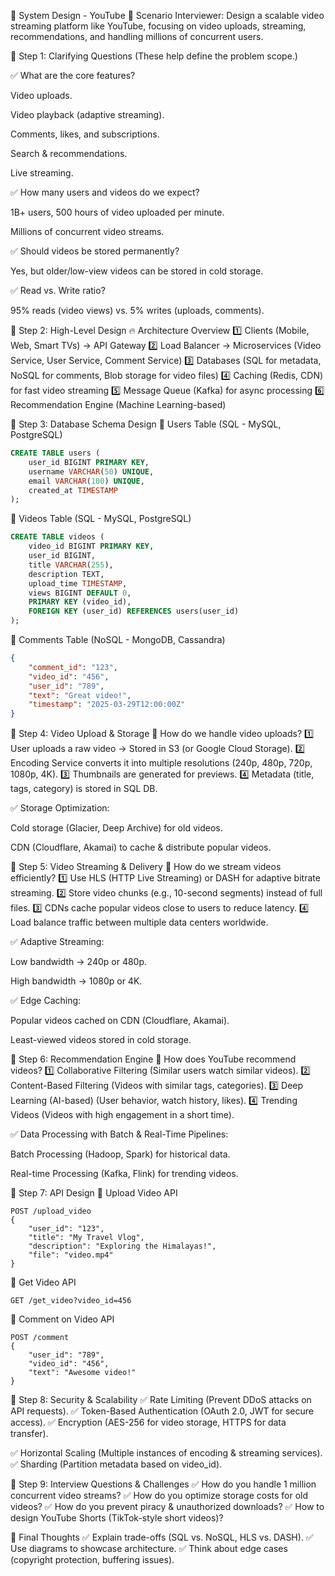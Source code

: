 📌 System Design - YouTube
🔹 Scenario
Interviewer: Design a scalable video streaming platform like YouTube, focusing on video uploads, streaming, recommendations, and handling millions of concurrent users.

🔹 Step 1: Clarifying Questions
(These help define the problem scope.)

✅ What are the core features?

Video uploads.

Video playback (adaptive streaming).

Comments, likes, and subscriptions.

Search & recommendations.

Live streaming.

✅ How many users and videos do we expect?

1B+ users, 500 hours of video uploaded per minute.

Millions of concurrent video streams.

✅ Should videos be stored permanently?

Yes, but older/low-view videos can be stored in cold storage.

✅ Read vs. Write ratio?

95% reads (video views) vs. 5% writes (uploads, comments).

🔹 Step 2: High-Level Design
🔥 Architecture Overview
1️⃣ Clients (Mobile, Web, Smart TVs) → API Gateway
2️⃣ Load Balancer → Microservices (Video Service, User Service, Comment Service)
3️⃣ Databases (SQL for metadata, NoSQL for comments, Blob storage for video files)
4️⃣ Caching (Redis, CDN) for fast video streaming
5️⃣ Message Queue (Kafka) for async processing
6️⃣ Recommendation Engine (Machine Learning-based)

🔹 Step 3: Database Schema Design
📌 Users Table (SQL - MySQL, PostgreSQL)
```sql
CREATE TABLE users (
    user_id BIGINT PRIMARY KEY,
    username VARCHAR(50) UNIQUE,
    email VARCHAR(100) UNIQUE,
    created_at TIMESTAMP
);
```
📌 Videos Table (SQL - MySQL, PostgreSQL)
```sql
CREATE TABLE videos (
    video_id BIGINT PRIMARY KEY,
    user_id BIGINT,
    title VARCHAR(255),
    description TEXT,
    upload_time TIMESTAMP,
    views BIGINT DEFAULT 0,
    PRIMARY KEY (video_id),
    FOREIGN KEY (user_id) REFERENCES users(user_id)
);
```
📌 Comments Table (NoSQL - MongoDB, Cassandra)
```json
{
    "comment_id": "123",
    "video_id": "456",
    "user_id": "789",
    "text": "Great video!",
    "timestamp": "2025-03-29T12:00:00Z"
}
```
🔹 Step 4: Video Upload & Storage
📌 How do we handle video uploads?
1️⃣ User uploads a raw video → Stored in S3 (or Google Cloud Storage).
2️⃣ Encoding Service converts it into multiple resolutions (240p, 480p, 720p, 1080p, 4K).
3️⃣ Thumbnails are generated for previews.
4️⃣ Metadata (title, tags, category) is stored in SQL DB.

✅ Storage Optimization:

Cold storage (Glacier, Deep Archive) for old videos.

CDN (Cloudflare, Akamai) to cache & distribute popular videos.

🔹 Step 5: Video Streaming & Delivery
📌 How do we stream videos efficiently?
1️⃣ Use HLS (HTTP Live Streaming) or DASH for adaptive bitrate streaming.
2️⃣ Store video chunks (e.g., 10-second segments) instead of full files.
3️⃣ CDNs cache popular videos close to users to reduce latency.
4️⃣ Load balance traffic between multiple data centers worldwide.

✅ Adaptive Streaming:

Low bandwidth → 240p or 480p.

High bandwidth → 1080p or 4K.

✅ Edge Caching:

Popular videos cached on CDN (Cloudflare, Akamai).

Least-viewed videos stored in cold storage.

🔹 Step 6: Recommendation Engine
📌 How does YouTube recommend videos?
1️⃣ Collaborative Filtering (Similar users watch similar videos).
2️⃣ Content-Based Filtering (Videos with similar tags, categories).
3️⃣ Deep Learning (AI-based) (User behavior, watch history, likes).
4️⃣ Trending Videos (Videos with high engagement in a short time).

✅ Data Processing with Batch & Real-Time Pipelines:

Batch Processing (Hadoop, Spark) for historical data.

Real-time Processing (Kafka, Flink) for trending videos.

🔹 Step 7: API Design
🚀 Upload Video API
```http
POST /upload_video
{
    "user_id": "123",
    "title": "My Travel Vlog",
    "description": "Exploring the Himalayas!",
    "file": "video.mp4"
}
```
🚀 Get Video API
```http
GET /get_video?video_id=456
```
🚀 Comment on Video API
```http
POST /comment
{
    "user_id": "789",
    "video_id": "456",
    "text": "Awesome video!"
}
```
🔹 Step 8: Security & Scalability
✅ Rate Limiting (Prevent DDoS attacks on API requests).
✅ Token-Based Authentication (OAuth 2.0, JWT for secure access).
✅ Encryption (AES-256 for video storage, HTTPS for data transfer).

✅ Horizontal Scaling (Multiple instances of encoding & streaming services).
✅ Sharding (Partition metadata based on video_id).

🔹 Step 9: Interview Questions & Challenges
✅ How do you handle 1 million concurrent video streams?
✅ How do you optimize storage costs for old videos?
✅ How do you prevent piracy & unauthorized downloads?
✅ How to design YouTube Shorts (TikTok-style short videos)?

🎯 Final Thoughts
✅ Explain trade-offs (SQL vs. NoSQL, HLS vs. DASH).
✅ Use diagrams to showcase architecture.
✅ Think about edge cases (copyright protection, buffering issues).
